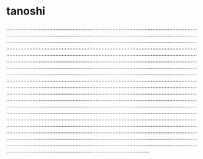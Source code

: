 # tanoshi
.................................................................................................................................................................................................................................................................................................................................................................................................................................................................................................................................................................................................................................................................................................................................................................................................................................................................................................................................................................................................................................................................................................................................................................................................................................................................................................................................................................................................................................................................................................................................................................................................................................................................................................................................................................................................................................................................................................................................................................................................................................................................................................................................................................................................................................................................................................................................................................................................................................................................................................................................................